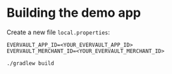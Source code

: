 # Building the demo app

Create a new file `local.properties`:
```
EVERVAULT_APP_ID=<YOUR_EVERVAULT_APP_ID>
EVERVAULT_MERCHANT_ID=<YOUR_EVERVAULT_MERCHANT_ID>
```

```bash
./gradlew build
```
